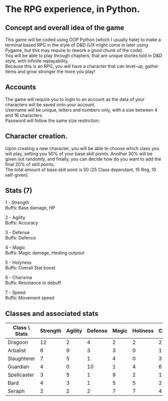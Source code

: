 # The RPG experience, in Python.

## Concept and overall idea of the game
This game will be coded using OOP Python (which I usually hate) to make a terminal based RPG in the style of D&D (UX might come in later using Pygame, but this may require to rework a good chunk of the code).  
You will be able to play through chapters, that are unique stories told in D&D style, with infinite replayability.  
Because this is an RPG, you will have a character that can level-up, gather items and grow stronger the more you play!  

## Accounts
The game will require you to login to an account as the data of your characters will be saved onto your account.  
Username will be unique, letters and numbers only, with a size between 4 and 16 characters.  
Password will follow the same size restriction.  

## Character creation.  
Upon creating a new character, you will be able to choose which class you will play, setting you 50% of your base skill points. Another 30% will be given out randomly, and finally, you can decide how do you want to add the final 20% of skill points.  
The total amount of base skill point is 50 (25 Class dependant, 15 Rng, 10 self-given).  

## Stats (7)  
1 - Strength  
Buffs: Base damage, HP  

2 - Agility  
Buffs: Accuracy  

3 - Defense  
Buffs: Defence  

4 - Magic  
Buffs: Magic damage, Healing outpout  

5 - Holyness  
Buffs: Overall Stat boost

6 - Charisma  
Buffs: Resistance to debuff  

7 - Speed  
Buffs: Movement speed  

## Classes and associated stats  
| Class \ Stats | Strength | Agility | Defense | Magic | Holiness | Charisma | Speed |  
|---------------|----------|---------|---------|-------|----------|----------|-------|  
| Dragoon       | 12       | 2       | 4       | 2     | 2        | 2        | 1     |  
| Arbalist      | 6        | 9       | 3       | 3     | 0        | 1        | 3     |  
| Slaughterer   | 7        | 5       | 1       | 4     | 0        | 3        | 5     |  
| Guardian      | 4        | 0       | 10      | 1     | 4        | 6        | 0     |  
| Spellcaster   | 3        | 5       | 1       | 9     | 2        | 1        | 4     |  
| Bard          | 4        | 3       | 1       | 5     | 5        | 2        | 4     |  
| Seraph        | 2        | 2       | 2       | 7     | 7        | 4        | 1     |  
